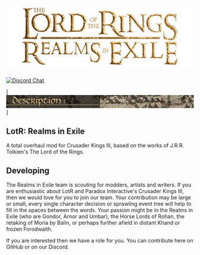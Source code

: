 ![Realms in Exile](/art/logo/LotRRealmsInExileWideLayoutSmall.png)
============================================================

[![Discord Chat](http://img.shields.io/discord/751097183448727552.svg?logo=discord)](https://discord.gg/FKr4Zbr)


[![Description](/art/banners/RealmsDescription.png)]
## LotR: Realms in Exile
A total overhaul mod for Crusader Kings III, based on the works of J.R.R. Tolkien's The Lord of the Rings.

## Developing
The Realms in Exile team is scouting for modders, artists and writers. If you are enthusiastic about LotR and Paradox Interactive's Crusader Kings III, then we would love for you to join our team. Your contribution may be large or small, every single character decision or sprawling event tree will help to fill in the spaces between the words. Your passion might be in the Realms in Exile (who are Gondor, Arnor and Umbar), the Horse Lords of Rohan, the retaking of Moria by Balin, or perhaps further afield in distant Khand or frozen Forodwaith.

If you are interested then we have a role for you. You can contribute here on GitHub or on our Discord.